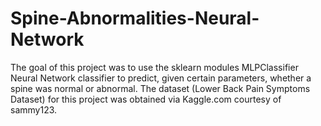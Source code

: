 # Spine-Abnormalities-Neural-Network
The goal of this project was to use the sklearn modules MLPClassifier Neural Network classifier to predict, given certain parameters, whether a spine was normal or abnormal. The dataset (Lower Back Pain Symptoms Dataset) for this project was obtained via Kaggle.com courtesy of sammy123.
